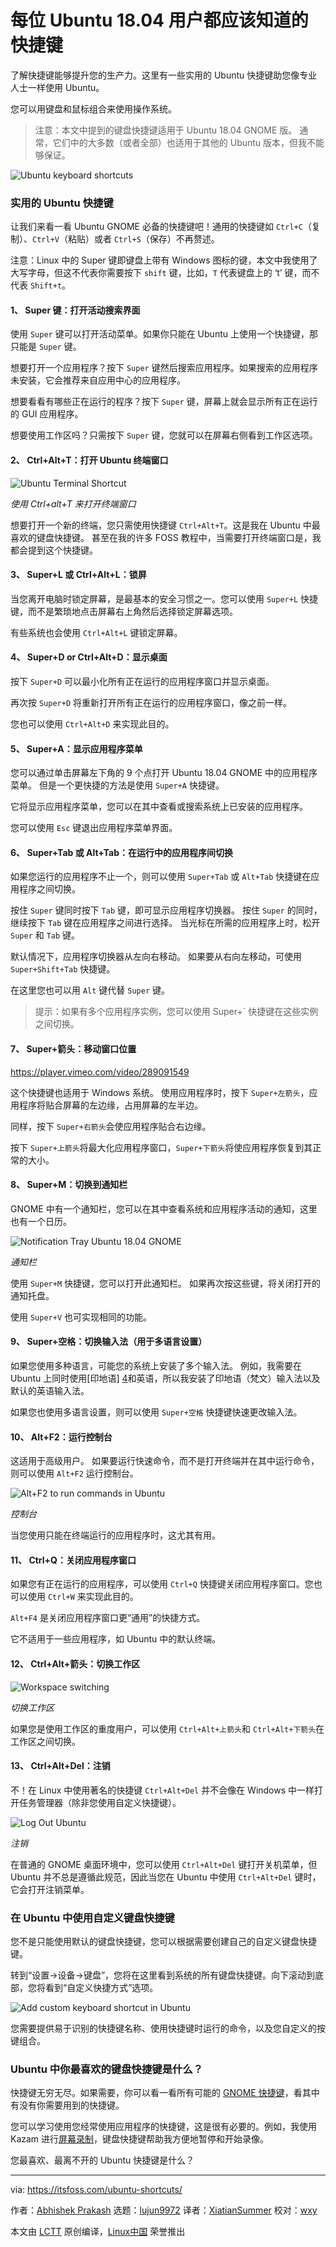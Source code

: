 每位 Ubuntu 18.04 用户都应该知道的快捷键
======

了解快捷键能够提升您的生产力。这里有一些实用的 Ubuntu 快捷键助您像专业人士一样使用 Ubuntu。

您可以用键盘和鼠标组合来使用操作系统。

> 注意：本文中提到的键盘快捷键适用于 Ubuntu 18.04 GNOME 版。 通常，它们中的大多数（或者全部）也适用于其他的 Ubuntu 版本，但我不能够保证。

![Ubuntu keyboard shortcuts][1]

### 实用的 Ubuntu 快捷键

让我们来看一看 Ubuntu GNOME 必备的快捷键吧！通用的快捷键如 `Ctrl+C`（复制）、`Ctrl+V`（粘贴）或者 `Ctrl+S`（保存）不再赘述。

注意：Linux 中的 Super 键即键盘上带有 Windows 图标的键，本文中我使用了大写字母，但这不代表你需要按下 `shift` 键，比如，`T` 代表键盘上的 ‘t’ 键，而不代表 `Shift+t`。

#### 1、 Super 键：打开活动搜索界面

使用 `Super` 键可以打开活动菜单。如果你只能在 Ubuntu 上使用一个快捷键，那只能是 `Super` 键。

想要打开一个应用程序？按下 `Super` 键然后搜索应用程序。如果搜索的应用程序未安装，它会推荐来自应用中心的应用程序。

想要看看有哪些正在运行的程序？按下 `Super` 键，屏幕上就会显示所有正在运行的 GUI 应用程序。

想要使用工作区吗？只需按下 `Super` 键，您就可以在屏幕右侧看到工作区选项。

#### 2、 Ctrl+Alt+T：打开 Ubuntu 终端窗口

![Ubuntu Terminal Shortcut][2]

*使用 Ctrl+alt+T 来打开终端窗口*

想要打开一个新的终端，您只需使用快捷键 `Ctrl+Alt+T`。这是我在 Ubuntu 中最喜欢的键盘快捷键。 甚至在我的许多 FOSS 教程中，当需要打开终端窗口是，我都会提到这个快捷键。

#### 3、 Super+L 或 Ctrl+Alt+L：锁屏

当您离开电脑时锁定屏幕，是最基本的安全习惯之一。您可以使用 `Super+L` 快捷键，而不是繁琐地点击屏幕右上角然后选择锁定屏幕选项。

有些系统也会使用 `Ctrl+Alt+L` 键锁定屏幕。

#### 4、 Super+D or Ctrl+Alt+D：显示桌面

按下 `Super+D` 可以最小化所有正在运行的应用程序窗口并显示桌面。

再次按 `Super+D` 将重新打开所有正在运行的应用程序窗口，像之前一样。

您也可以使用 `Ctrl+Alt+D` 来实现此目的。

#### 5、 Super+A：显示应用程序菜单

您可以通过单击屏幕左下角的 9 个点打开 Ubuntu 18.04 GNOME 中的应用程序菜单。 但是一个更快捷的方法是使用 `Super+A` 快捷键。

它将显示应用程序菜单，您可以在其中查看或搜索系统上已安装的应用程序。

您可以使用 `Esc` 键退出应用程序菜单界面。

#### 6、 Super+Tab 或 Alt+Tab：在运行中的应用程序间切换

如果您运行的应用程序不止一个，则可以使用 `Super+Tab` 或 `Alt+Tab` 快捷键在应用程序之间切换。

按住 `Super` 键同时按下 `Tab` 键，即可显示应用程序切换器。 按住 `Super` 的同时，继续按下 `Tab` 键在应用程序之间进行选择。 当光标在所需的应用程序上时，松开 `Super` 和 `Tab` 键。

默认情况下，应用程序切换器从左向右移动。 如果要从右向左移动，可使用 `Super+Shift+Tab` 快捷键。

在这里您也可以用 `Alt` 键代替 `Super` 键。

> 提示：如果有多个应用程序实例，您可以使用 Super+` 快捷键在这些实例之间切换。

#### 7、 Super+箭头：移动窗口位置

<https://player.vimeo.com/video/289091549>

这个快捷键也适用于 Windows 系统。 使用应用程序时，按下 `Super+左箭头`，应用程序将贴合屏幕的左边缘，占用屏幕的左半边。

同样，按下 `Super+右箭头`会使应用程序贴合右边缘。

按下 `Super+上箭头`将最大化应用程序窗口，`Super+下箭头`将使应用程序恢复到其正常的大小。

#### 8、 Super+M：切换到通知栏

GNOME 中有一个通知栏，您可以在其中查看系统和应用程序活动的通知，这里也有一个日历。

![Notification Tray Ubuntu 18.04 GNOME][3]

*通知栏*

使用 `Super+M` 快捷键，您可以打开此通知栏。 如果再次按这些键，将关闭打开的通知托盘。

使用 `Super+V` 也可实现相同的功能。

#### 9、 Super+空格：切换输入法（用于多语言设置）

如果您使用多种语言，可能您的系统上安装了多个输入法。 例如，我需要在 Ubuntu 上同时使用[印地语] [4]和英语，所以我安装了印地语（梵文）输入法以及默认的英语输入法。

如果您也使用多语言设置，则可以使用 `Super+空格` 快捷键快速更改输入法。

#### 10、 Alt+F2：运行控制台

这适用于高级用户。 如果要运行快速命令，而不是打开终端并在其中运行命令，则可以使用 `Alt+F2` 运行控制台。

![Alt+F2 to run commands in Ubuntu][5]

*控制台*

当您使用只能在终端运行的应用程序时，这尤其有用。

#### 11、 Ctrl+Q：关闭应用程序窗口

如果您有正在运行的应用程序，可以使用 `Ctrl+Q` 快捷键关闭应用程序窗口。您也可以使用 `Ctrl+W` 来实现此目的。

`Alt+F4` 是关闭应用程序窗口更“通用”的快捷方式。

它不适用于一些应用程序，如 Ubuntu 中的默认终端。

#### 12、 Ctrl+Alt+箭头：切换工作区

![Workspace switching][6]

*切换工作区*

如果您是使用工作区的重度用户，可以使用 `Ctrl+Alt+上箭头`和 `Ctrl+Alt+下箭头`在工作区之间切换。

#### 13、 Ctrl+Alt+Del：注销

不！在 Linux 中使用著名的快捷键 `Ctrl+Alt+Del` 并不会像在 Windows 中一样打开任务管理器（除非您使用自定义快捷键）。

![Log Out Ubuntu][7]

*注销*

在普通的 GNOME 桌面环境中，您可以使用 `Ctrl+Alt+Del` 键打开关机菜单，但 Ubuntu 并不总是遵循此规范，因此当您在 Ubuntu 中使用 `Ctrl+Alt+Del` 键时，它会打开注销菜单。

### 在 Ubuntu 中使用自定义键盘快捷键

您不是只能使用默认的键盘快捷键，您可以根据需要创建自己的自定义键盘快捷键。

转到“设置->设备->键盘”，您将在这里看到系统的所有键盘快捷键。向下滚动到底部，您将看到“自定义快捷方式”选项。

![Add custom keyboard shortcut in Ubuntu][8]

您需要提供易于识别的快捷键名称、使用快捷键时运行的命令，以及您自定义的按键组合。

### Ubuntu 中你最喜欢的键盘快捷键是什么？

快捷键无穷无尽。如果需要，你可以看一看所有可能的 [GNOME 快捷键][9]，看其中有没有你需要用到的快捷键。

您可以学习使用您经常使用应用程序的快捷键，这是很有必要的。例如，我使用 Kazam 进行[屏幕录制][10]，键盘快捷键帮助我方便地暂停和开始录像。

您最喜欢、最离不开的 Ubuntu 快捷键是什么？

--------------------------------------------------------------------------------

via: https://itsfoss.com/ubuntu-shortcuts/

作者：[Abhishek Prakash][a]
选题：[lujun9972](https://github.com/lujun9972)
译者：[XiatianSummer](https://github.com/XiatianSummer)
校对：[wxy](https://github.com/wxy)

本文由 [LCTT](https://github.com/LCTT/TranslateProject) 原创编译，[Linux中国](https://linux.cn/) 荣誉推出

[a]: https://itsfoss.com/author/abhishek/
[1]: https://4bds6hergc-flywheel.netdna-ssl.com/wp-content/uploads/2018/09/ubuntu-keyboard-shortcuts.jpeg
[2]: https://4bds6hergc-flywheel.netdna-ssl.com/wp-content/uploads/2018/09/ubuntu-terminal-shortcut.jpg
[3]: https://4bds6hergc-flywheel.netdna-ssl.com/wp-content/uploads/2018/09/notification-tray-ubuntu-gnome.jpeg
[4]: https://itsfoss.com/type-indian-languages-ubuntu/
[5]: https://4bds6hergc-flywheel.netdna-ssl.com/wp-content/uploads/2018/09/console-alt-f2-ubuntu-gnome.jpeg
[6]: https://4bds6hergc-flywheel.netdna-ssl.com/wp-content/uploads/2018/09/workspace-switcher-ubuntu.png
[7]: https://4bds6hergc-flywheel.netdna-ssl.com/wp-content/uploads/2018/09/log-out-ubuntu.jpeg
[8]: https://4bds6hergc-flywheel.netdna-ssl.com/wp-content/uploads/2018/09/custom-keyboard-shortcut.jpg
[9]: https://wiki.gnome.org/Design/OS/KeyboardShortcuts
[10]: https://itsfoss.com/best-linux-screen-recorders/
